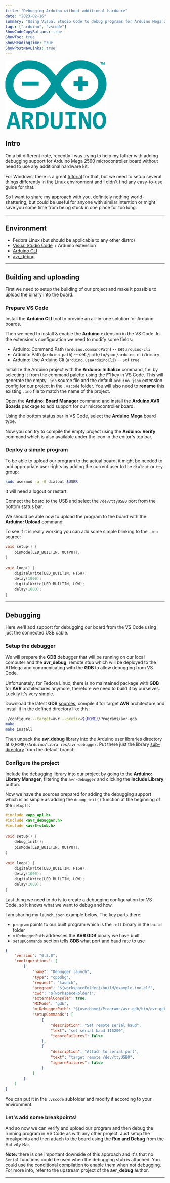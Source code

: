 ```yaml
---
title: "Debugging Arduino without additional hardware"
date: "2023-02-16"
summary: "Using Visual Studio Code to debug programs for Arduino Mega 2560"
tags: ["arduino", "vscode"]
ShowCodeCopyButtons: true
ShowToc: true
ShowReadingTime: true
ShowPostNavLinks: true
---
```


<!-- Debugging AT MEGA 2560 on Linux
-------------------------------
1. VS Code + arduino-cli + Arduino extension
2. Arduino library manager - install AVR boards library
3. In arduino.json - add "output": "build"
3. Compile + verify a simple program
4. Add the user to 'tty' or 'dialout' groups & restart
5. Connect Arduino through USB
6. Select /dev/ttyUSB0 and upload the program
7. Download gdb sources (e.g. 12.1)
8. Compile it for AVR architecture = ./configure --target=avr --prefix=${HOME}/Programs/avr-gdb; make; make install
7. Download avr-debugger, place it to user libraries - e.g. /home/jkolarik/Arduino/libraries/avr-debugger
8. Include the avr-debugger to project - use Arduino library manager, select avr-debugger, include
9. Add debug_init(); into the setup function
10. Configure launch.json file for debugging purposes - point program var to the elf file in build dir; setup avr-gdb path, remote serial baud param and target remote to /dev/ttyUSB0
11. Verify & upload the new program with debug stub
12. Debug through VS Code!

NOTE: No Serial.* functions could be used with debugging stub attached. If you need them, use f.e. conditional compilation = enable Serial when not debugging, otherwise disable. -->

![arduino-logo](/posts/images/arduino-logo.png "Arduino logo")

## Intro

On a bit different note, recently I was trying to help my father with adding
debugging support for Arduino Mega 2560 microcontroller board without need
to use any additional hardware kit. 

For Windows, there is a great [tutorial](https://www.codeproject.com/Articles/5150391/Creating-and-Debugging-Arduino-Programs-in-Visual) for that, but we need to setup several things differently in the Linux environment
and I didn't find any easy-to-use guide for that.

So I want to share my approach with you, definitely nothing world-shattering, but could be useful for anyone with 
similar intention or might save you some time from being stuck in one place for too long.

---

## Environment

- Fedora Linux (but should be applicable to any other distro)
- [Visual Studio Code](https://code.visualstudio.com/) + Arduino extension
- [Arduino CLI](https://github.com/arduino/arduino-cli)
- [avr_debug](https://github.com/jdolinay/avr_debug)

---

## Building and uploading

First we need to setup the building of our project and make it possible
to upload the binary into the board.

### Prepare VS Code

Install the **Arduino CLI** tool to provide an all-in-one solution for
Arduino boards.

Then we need to install & enable the **Arduino** extension in the VS Code.
In the extension's configuration we need to modify some fields:
- Arduino: Command Path (`arduino.commandPath`) -- set `arduino-cli`
- Arduino: Path (`arduino.path`) -- set `/path/to/your/arduino-cli/binary`
- Arduino: Use Arduino Cli (`arduino.useArduinoCli`) -- set `true`

Initialize the Arduino project with the **Arduino: Initialize** command, f.e.
by selecting it from the command palette using the **F1** key in VS Code. 
This will generate the empty `.ino` source file and the default `arduino.json`
extension config for our project in the `.vscode` folder. You will also need to **rename**
this existing `.ino` file to match the name of the project.

Open the **Arduino: Board Manager** command and install the **Arduino AVR Boards**
package to add support for our microcontroller board.

Using the bottom status bar in VS Code, select the **Arduino Mega** board type.

Now you can try to compile the empty project using the **Arduino: Verify**
command which is also available under the icon in the editor's top bar.

### Deploy a simple program

To be able to upload our program to the actual board, it might be needed
to add appropriate user rights by adding the current user to the
`dialout` or `tty` group:

```bash
sudo usermod -a -G dialout $USER
```

It will need a logout or restart.

Connect the board to the USB and select the `/dev/ttyUSB0` port
from the bottom status bar. 

We should be able now to upload the program to the board with the
**Arduino: Upload** command.

To see if it is really working you can add some simple blinking
to the `.ino` source:

```c
void setup() {
    pinMode(LED_BUILTIN, OUTPUT);
}

void loop() {
    digitalWrite(LED_BUILTIN, HIGH);
    delay(1000);
    digitalWrite(LED_BUILTIN, LOW);
    delay(1000);
}
```

---

## Debugging

Here we'll add support for debugging our board from the VS Code
using just the connected USB cable.

### Setup the debugger

We will prepare the **GDB** debugger that will be running on our
local computer and the **avr_debug**, remote stub which will be
deployed to the ATMega and communicating with the **GDB** to 
allow debugging from VS Code.

Unfortunately, for Fedora Linux, there is no maintained package 
with **GDB** for **AVR** architectures anymore, therefore we need to
build it by ourselves. Luckily it's very simple.

Download the latest **GDB** [sources](https://www.sourceware.org/gdb/download/), 
compile it for target **AVR** architecture and install it in the defined
directory like this:

```bash
./configure --target=avr --prefix=${HOME}/Programs/avr-gdb
make
make install
```

Then unpack the **avr_debug** library into the Arduino user libraries
directory at `${HOME}/Arduino/libraries/avr-debugger`. Put there just the
library [sub-directory](https://github.com/jdolinay/avr_debug/tree/master/arduino/library/avr-debugger)
from the default branch.

### Configure the project

Include the debugging library into our project by going to the
**Arduino: Library Manager**, filtering the `avr-debugger` and
clicking the **Include Library** button.

Now we have the sources prepared for adding the debugging support
which is as simple as adding the `debug_init()` function at the
beginning of the `setup()`:

```c
#include <app_api.h>
#include <avr_debugger.h>
#include <avr8-stub.h>

void setup() {
    debug_init();
    pinMode(LED_BUILTIN, OUTPUT);
}

void loop() {
    digitalWrite(LED_BUILTIN, HIGH);
    delay(1000);
    digitalWrite(LED_BUILTIN, LOW);
    delay(1000);
}
```

Last thing we need to do is to create a debugging configuration
for VS Code, so it knows what we want to debug and how.

I am sharing my `launch.json` example below. The key parts there:
- `program` points to our built program which is the `.elf` binary in the `build` folder
- `miDebuggerPath` addresses the **AVR GDB** binary we have built
- `setupCommands` section tells **GDB** what port and baud rate to use

```json
{
    "version": "0.2.0",
    "configurations": [
        {
            "name": "Debugger launch",
            "type": "cppdbg",
            "request": "launch",
            "program": "${workspaceFolder}/build/example.ino.elf",
            "cwd": "${workspaceFolder}",
            "externalConsole": true,
            "MIMode": "gdb",
            "miDebuggerPath": "${userHome}/Programs/avr-gdb/bin/avr-gdb",
            "setupCommands": [
                {
                    "description": "Set remote serial baud",
                    "text": "set serial baud 115200",
                    "ignoreFailures": false
                },
                {
                    "description": "Attach to serial port",
                    "text": "target remote /dev/ttyUSB0",
                    "ignoreFailures": false
                }
            ]
        }
    ]
}
```

You can put it in the `.vscode` subfolder and modify it according to
your environment.

### Let's add some breakpoints!

And so now we can verify and upload our program and then debug
the running program in VS Code as with any other project. Just
setup the breakpoints and then attach to the board using the
**Run and Debug** from the Activity Bar.

**Note:** there is one important downside of this approach and
it's that no `Serial` functions could be used when the debugging stub 
is attached. You could use the conditional compilation to
enable them when not debugging. For more info, refer to the
upstream project of the **avr_debug** author.

---